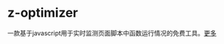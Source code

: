 z-optimizer
===========

一款基于javascript用于实时监测页面脚本中函数运行情况的免费工具。[更多](http://guxima.github.io/zoptimizer)
 
